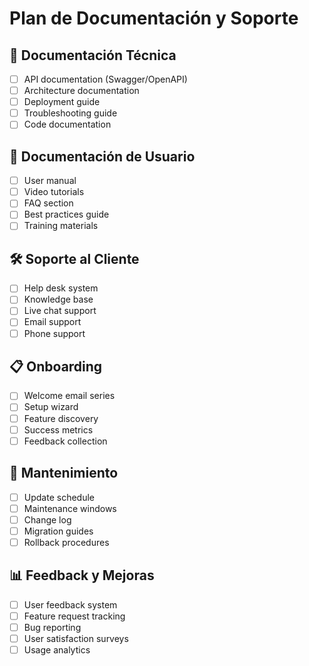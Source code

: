 # Plan de Documentación y Soporte

## 📖 Documentación Técnica
- [ ] API documentation (Swagger/OpenAPI)
- [ ] Architecture documentation
- [ ] Deployment guide
- [ ] Troubleshooting guide
- [ ] Code documentation

## 👥 Documentación de Usuario
- [ ] User manual
- [ ] Video tutorials
- [ ] FAQ section
- [ ] Best practices guide
- [ ] Training materials

## 🛠️ Soporte al Cliente
- [ ] Help desk system
- [ ] Knowledge base
- [ ] Live chat support
- [ ] Email support
- [ ] Phone support

## 📋 Onboarding
- [ ] Welcome email series
- [ ] Setup wizard
- [ ] Feature discovery
- [ ] Success metrics
- [ ] Feedback collection

## 🔧 Mantenimiento
- [ ] Update schedule
- [ ] Maintenance windows
- [ ] Change log
- [ ] Migration guides
- [ ] Rollback procedures

## 📊 Feedback y Mejoras
- [ ] User feedback system
- [ ] Feature request tracking
- [ ] Bug reporting
- [ ] User satisfaction surveys
- [ ] Usage analytics 